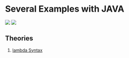 # Several Examples with JAVA
<img src="https://img.shields.io/badge/by-Alejandro_Fuente-blue?style=for-the-badge" /> <img src="https://img.shields.io/badge/Java-ED8B00?style=for-the-badge&logo=openjdk&logoColor=white" />

## Theories

1. [lambda Syntax][link-001]




<!-- links -->
[link-001]: ./theories/001-lambda-syntax.md